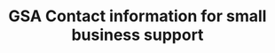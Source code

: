 ---
highlight: "false" 
title: "GSA Contact information for small business support"
description: "GSA's small business contacts provide access to GSA’s nationwide procurement opportunities through outreach, training, and counseling. They are advocates for small businesses, including small disadvantaged businesses, women-owned small businesses, service-disabled veteran-owned small businesses, HUBZone small businesses, and veteran-owned firms."
url-link: "https://www.gsa.gov/small-business/small-business-resources/contact-information-for-small-business-support"
type: "HTML"
gov-only: "false"
is-external: "true"
publication-date: "July 01, 2023"
reading-time: "5"
resource-type: "Information Slick"
filter: "small-business"
audience: "industry-all-businesses"
branded-offerings: "small-business-support"
---